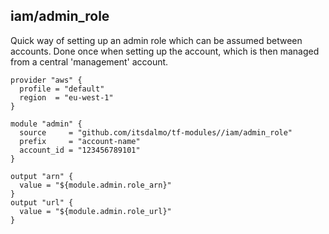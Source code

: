 ## iam/admin\_role

Quick way of setting up an admin role which can be assumed between accounts. Done once when setting
up the account, which is then managed from a central 'management' account. 

```hcl
provider "aws" {
  profile = "default"
  region  = "eu-west-1"
}

module "admin" {
  source     = "github.com/itsdalmo/tf-modules//iam/admin_role"
  prefix     = "account-name"
  account_id = "123456789101"
}

output "arn" {
  value = "${module.admin.role_arn}"
}
output "url" {
  value = "${module.admin.role_url}"
}
```
